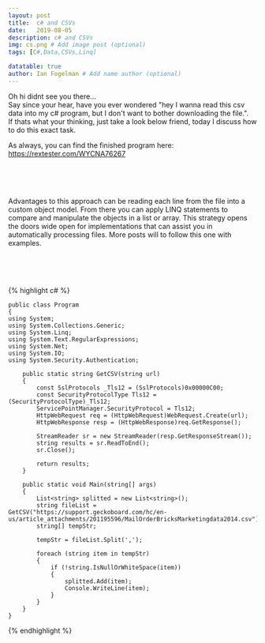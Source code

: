 ```yaml
---
layout: post
title:  c# and CSVs
date:   2019-08-05
description: c# and CSVs
img: cs.png # Add image post (optional)
tags: [C#,Data,CSVs,Linq]

datatable: true
author: Ian Fogelman # Add name author (optional)
---
```



Oh hi didnt see you there... <br />
Say since your hear, have you ever wondered "hey I wanna read this csv data into my c# program, but I don't want to bother downloading the file.". <br />
If thats what your thinking, just take a look below friend, today I discuss how to do this exact task. <br />

As always, you can find the finished program here: <br />
https://rextester.com/WYCNA76267 

<br />
<br />
<br />

Advantages to this approach can be reading each line from the file into a custom object model. From there you can apply LINQ statements to compare and manipulate the objects in a list or array. This strategy opens the doors wide open for implementations that can assist you in automatically processing files. More posts will to follow this one with examples.

<br />
<br />
<br />



{% highlight c# %}




    public class Program
    {
    using System;
    using System.Collections.Generic;
    using System.Linq;
    using System.Text.RegularExpressions;
    using System.Net;
    using System.IO;
    using System.Security.Authentication;
    
        public static string GetCSV(string url)
        {
            const SslProtocols _Tls12 = (SslProtocols)0x00000C00;
            const SecurityProtocolType Tls12 = (SecurityProtocolType)_Tls12;
            ServicePointManager.SecurityProtocol = Tls12;
            HttpWebRequest req = (HttpWebRequest)WebRequest.Create(url);
            HttpWebResponse resp = (HttpWebResponse)req.GetResponse();

            StreamReader sr = new StreamReader(resp.GetResponseStream());
            string results = sr.ReadToEnd();
            sr.Close();

            return results;
        } 
        
        public static void Main(string[] args)
        {
            List<string> splitted = new List<string>();
            string fileList = GetCSV("https://support.geckoboard.com/hc/en-us/article_attachments/201195596/MailOrderBricksMarketingdata2014.csv");
            string[] tempStr;

            tempStr = fileList.Split(',');

            foreach (string item in tempStr)
            {
                if (!string.IsNullOrWhiteSpace(item))
                {
                    splitted.Add(item);
                    Console.WriteLine(item);
                }
            }
        }
    }

{% endhighlight %}  
